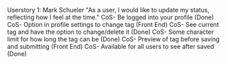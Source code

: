 Userstory 1: Mark Schueler
"As a user, I would like to update my status, reflecting how I feel at the time."
CoS- Be logged into your profile (Done)
CoS- Option in profile settings to change tag (Front End)
CoS- See current tag and have the option to change/delete it (Done)
CoS- Some character limit for how long the tag can be (Done)
CoS- Preview of tag before saving and submitting (Front End)
CoS- Available for all users to see after saved (Done) 